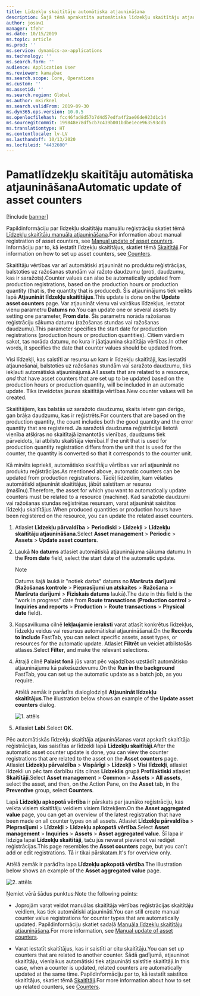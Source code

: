 ```yaml
---
title: Līdzekļu skaitītāju automātiska atjaunināšana
description: Šajā tēmā aprakstīta automātiska līdzekļu skaitītāju atjaunināšana programmā Asset Management.
author: josaw1
manager: tfehr
ms.date: 10/15/2019
ms.topic: article
ms.prod: ''
ms.service: dynamics-ax-applications
ms.technology: ''
ms.search.form: ''
audience: Application User
ms.reviewer: kamaybac
ms.search.scope: Core, Operations
ms.custom: ''
ms.assetid: ''
ms.search.region: Global
ms.author: mkirknel
ms.search.validFrom: 2019-09-30
ms.dyn365.ops.version: 10.0.5
ms.openlocfilehash: fcc46fad8d57b7d4d57edfa4f2ae06de923d1c14
ms.sourcegitcommit: 199848e78df5cb7c439b001bdbe1ece963593cdb
ms.translationtype: HT
ms.contentlocale: lv-LV
ms.lasthandoff: 10/13/2020
ms.locfileid: "4432600"
---
```

# <a name="automatic-update-of-asset-counters"></a><span data-ttu-id="a811c-103">Pamatlīdzekļu skaitītāju automātiska atjaunināšana</span><span class="sxs-lookup"><span data-stu-id="a811c-103">Automatic update of asset counters</span></span>

[!include [banner](../../includes/banner.md)]

<span data-ttu-id="a811c-104">Papildinformāciju par līdzekļu skaitītāju manuālu reģistrāciju skatiet tēmā [Līdzekļu skaitītāju manuāla atjaunināšana](../work-orders/manual-update-of-asset-counters.md).</span><span class="sxs-lookup"><span data-stu-id="a811c-104">For information about manual registration of asset counters, see [Manual update of asset counters](../work-orders/manual-update-of-asset-counters.md).</span></span> <span data-ttu-id="a811c-105">Informāciju par to, kā iestatīt līdzekļu skaitītājus, skatiet tēmā [Skaitītāji](../setup-for-objects/counters.md).</span><span class="sxs-lookup"><span data-stu-id="a811c-105">For information on how to set up asset counters, see [Counters](../setup-for-objects/counters.md).</span></span>

<span data-ttu-id="a811c-106">Skaitītāju vērtības var arī automātiski atjaunināt no produktu reģistrācijas, balstoties uz ražošanas stundām vai ražoto daudzumu (proti, daudzumu, kas ir saražots).</span><span class="sxs-lookup"><span data-stu-id="a811c-106">Counter values can also be automatically updated from production registrations, based on the production hours or production quantity (that is, the quantity that is produced).</span></span> <span data-ttu-id="a811c-107">Šis atjauninājums tiek veikts lapā **Atjaunināt līdzekļu skaitītājus**.</span><span class="sxs-lookup"><span data-stu-id="a811c-107">This update is done on the **Update asset counters** page.</span></span> <span data-ttu-id="a811c-108">Var atjaunināt vienu vai vairākus līdzekļus, iestatot vienu parametru **Datums no**.</span><span class="sxs-lookup"><span data-stu-id="a811c-108">You can update one or several assets by setting one parameter, **From date**.</span></span> <span data-ttu-id="a811c-109">Šis parametrs norāda ražošanas reģistrāciju sākuma datumu (ražošanas stundas vai ražošanas daudzumu).</span><span class="sxs-lookup"><span data-stu-id="a811c-109">This parameter specifies the start date for production registrations (production hours or production quantities).</span></span> <span data-ttu-id="a811c-110">Citiem vārdiem sakot, tas norāda datumu, no kura ir jāatjaunina skaitītāja vērtības.</span><span class="sxs-lookup"><span data-stu-id="a811c-110">In other words, it specifies the date that counter values should be updated from.</span></span>

<span data-ttu-id="a811c-111">Visi līdzekļi, kas saistīti ar resursu *un* kam ir līdzekļu skaitītāji, kas iestatīti atjaunošanai, balstoties uz ražošanas stundām vai saražoto daudzumu, tiks iekļauti automātiskā atjauninājumā.</span><span class="sxs-lookup"><span data-stu-id="a811c-111">All assets that are related to a resource, *and* that have asset counters that are set up to be updated based on the production hours or production quantity, will be included in an automatic update.</span></span> <span data-ttu-id="a811c-112">Tiks izveidotas jaunas skaitītāja vērtības.</span><span class="sxs-lookup"><span data-stu-id="a811c-112">New counter values will be created.</span></span>

<span data-ttu-id="a811c-113">Skaitītājiem, kas balstās uz saražoto daudzumu, skaits ietver gan derīgo, gan brāķa daudzumu, kas ir reģistrēts.</span><span class="sxs-lookup"><span data-stu-id="a811c-113">For counters that are based on the production quantity, the count includes both the good quantity and the error quantity that are registered.</span></span> <span data-ttu-id="a811c-114">Ja saražotā daudzuma reģistrācijai lietotā vienība atšķiras no skaitītajā izmantotās vienības, daudzums tiek pārveidots, lai atbilstu skaitītāja vienībai.</span><span class="sxs-lookup"><span data-stu-id="a811c-114">If the unit that is used for production quantity registration differs from the unit that is used for the counter, the quantity is converted so that it corresponds to the counter unit.</span></span>

<span data-ttu-id="a811c-115">Kā minēts iepriekš, automātisko skaitītāju vērtības var arī atjaunināt no produktu reģistrācijas.</span><span class="sxs-lookup"><span data-stu-id="a811c-115">As mentioned above, automatic counters can be updated from production registrations.</span></span> <span data-ttu-id="a811c-116">Tādēļ līdzeklim, kam vēlaties automātiski atjaunināt skaitītājus, jābūt saistītam ar resursu (mašīnu).</span><span class="sxs-lookup"><span data-stu-id="a811c-116">Therefore, the asset for which you want to automatically update counters must be related to a resource (machine).</span></span> <span data-ttu-id="a811c-117">Kad saražotie daudzumi vai ražošanas stundas reģistrētas resursam, varat atjaunināt saistītos līdzekļu skaitītājus.</span><span class="sxs-lookup"><span data-stu-id="a811c-117">When produced quantities or production hours have been registered on the resource, you can update the related asset counters.</span></span>

1. <span data-ttu-id="a811c-118">Atlasiet **Līdzekļu pārvaldība** > **Periodiski** > **Līdzekļi** > **Līdzekļu skaitītāju atjaunināšana**.</span><span class="sxs-lookup"><span data-stu-id="a811c-118">Select **Asset management** > **Periodic** > **Assets** > **Update asset counters**.</span></span>

2. <span data-ttu-id="a811c-119">Laukā **No datums** atlasiet automātiskā atjauninājuma sākuma datumu.</span><span class="sxs-lookup"><span data-stu-id="a811c-119">In the **From date** field, select the start date of the automatic update.</span></span>

    >[!NOTE]
    ><span data-ttu-id="a811c-120">Datums šajā laukā ir "notiek darbs" datums no **Maršruta darījumi** (**Ražošanas kontrole** > **Pieprasījumi un atskaites** > **Ražošana** > **Maršruta darījumi** > **Fiziskais datums** laukā).</span><span class="sxs-lookup"><span data-stu-id="a811c-120">The date in this field is the "work in progress" date from **Route transactions** (**Production control** > **Inquiries and reports** > **Production** > **Route transactions** > **Physical date** field).</span></span>

3. <span data-ttu-id="a811c-121">Kopsavilkuma cilnē **Iekļaujamie ieraksti** varat atlasīt konkrētus līdzekļus, līdzekļu veidus vai resursus automātiskai atjaunināšanai.</span><span class="sxs-lookup"><span data-stu-id="a811c-121">On the **Records to include** FastTab, you can select specific assets, asset types, or resources for the automatic update.</span></span> <span data-ttu-id="a811c-122">Atlasiet **Filtrēt** un veiciet atbilstošās atlases.</span><span class="sxs-lookup"><span data-stu-id="a811c-122">Select **Filter**, and make the relevant selections.</span></span>

4. <span data-ttu-id="a811c-123">Ātrajā cilnē **Palaist fonā** jūs varat pēc vajadzības uzstādīt automātisko atjauninājumu kā pakešuzdevumu.</span><span class="sxs-lookup"><span data-stu-id="a811c-123">On the **Run in the background** FastTab, you can set up the automatic update as a batch job, as you require.</span></span>

    <span data-ttu-id="a811c-124">Attēlā zemāk ir parādīts dialoglodziņš **Atjaunināt līdzekļu skaitītājus**.</span><span class="sxs-lookup"><span data-stu-id="a811c-124">The illustration below shows an example of the **Update asset counters** dialog.</span></span>

    ![1. attēls](media/12-work-orders.png)

5. <span data-ttu-id="a811c-126">Atlasiet **Labi**.</span><span class="sxs-lookup"><span data-stu-id="a811c-126">Select **OK**.</span></span> 

<span data-ttu-id="a811c-127">Pēc automātiskās līdzekļu skaitītāja atjaunināšanas varat apskatīt skaitītāja reģistrācijas, kas saistītas ar līdzekli lapā **Līdzekļu skaitītāji**.</span><span class="sxs-lookup"><span data-stu-id="a811c-127">After the automatic asset counter update is done, you can view the counter registrations that are related to the asset on the **Asset counters** page.</span></span> <span data-ttu-id="a811c-128">Atlasiet **Līdzekļu pārvaldība** > **Vispārīgi** > **Līdzekļi** > **Visi līdzekļi**, atlasiet līdzekli un pēc tam darbību rūts cilnas **Līdzeklis** grupā **Profilaktiski** atlasiet **Skaitītāji**.</span><span class="sxs-lookup"><span data-stu-id="a811c-128">Select **Asset management** > **Common** > **Assets** > **All assets**, select the asset, and then, on the Action Pane, on the **Asset** tab, in the **Preventive** group, select **Counters**.</span></span>

<span data-ttu-id="a811c-129">Lapā **Līdzekļu apkopotā vērtība** ir pārskats par jaunāko reģistrāciju, kas veikta visiem skaitītāju veidiem visiem līdzekļiem.</span><span class="sxs-lookup"><span data-stu-id="a811c-129">On the **Asset aggregated value** page, you can get an overview of the latest registration that have been made on all counter types on all assets.</span></span> <span data-ttu-id="a811c-130">Atlasiet **Līdzekļu pārvaldība** > **Pieprasījumi** > **Līdzekļi** > **Līdzekļu apkopotā vērtība**.</span><span class="sxs-lookup"><span data-stu-id="a811c-130">Select **Asset management** > **Inquiries** > **Assets** > **Asset aggregated value**.</span></span> <span data-ttu-id="a811c-131">Šī lapa ir līdzīga lapai **Līdzekļu skaitītāji**, taču jūs nevarat pievienot vai rediģēt reģistrācijas.</span><span class="sxs-lookup"><span data-stu-id="a811c-131">This page resembles the **Asset counters** page, but you can't add or edit registrations.</span></span> <span data-ttu-id="a811c-132">Tā ir tikai pārskatam.</span><span class="sxs-lookup"><span data-stu-id="a811c-132">It's for overview only.</span></span>

<span data-ttu-id="a811c-133">Attēlā zemāk ir parādīta lapa **Līdzekļu apkopotā vērtība**.</span><span class="sxs-lookup"><span data-stu-id="a811c-133">The illustration below shows an example of the **Asset aggregated value** page.</span></span>

![2. attēls](media/13-work-orders.png)

<span data-ttu-id="a811c-135">Ņemiet vērā šādus punktus:</span><span class="sxs-lookup"><span data-stu-id="a811c-135">Note the following points:</span></span>

- <span data-ttu-id="a811c-136">Joprojām varat veidot manuālas skaitītāja vērtības reģistrācijas skaitītāju veidiem, kas tiek automātiski atjaunināti.</span><span class="sxs-lookup"><span data-stu-id="a811c-136">You can still create manual counter value registrations for counter types that are automatically updated.</span></span> <span data-ttu-id="a811c-137">Papildinformāciju skatiet sadaļā [Manuāla līdzekļu skaitītāju atjaunināšana](../work-orders/manual-update-of-asset-counters.md).</span><span class="sxs-lookup"><span data-stu-id="a811c-137">For more information, see [Manual update of asset counters](../work-orders/manual-update-of-asset-counters.md).</span></span>

- <span data-ttu-id="a811c-138">Varat iestatīt skaitītājus, kas ir saistīti ar citu skaitītāju.</span><span class="sxs-lookup"><span data-stu-id="a811c-138">You can set up counters that are related to another counter.</span></span> <span data-ttu-id="a811c-139">Šādā gadījumā, atjauninot skaitītāju, vienlaikus automātiski tiek atjaunināti saistītie skaitītāji.</span><span class="sxs-lookup"><span data-stu-id="a811c-139">In this case, when a counter is updated, related counters are automatically updated at the same time.</span></span> <span data-ttu-id="a811c-140">Papildinformāciju par to, kā iestatīt saistītos skaitītājus, skatiet tēmā [Skaitītāji](../setup-for-objects/counters.md).</span><span class="sxs-lookup"><span data-stu-id="a811c-140">For more information about how to set up related counters, see [Counters](../setup-for-objects/counters.md).</span></span>

